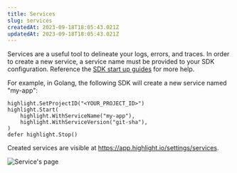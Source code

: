 ```yaml
---
title: Services
slug: services
createdAt: 2023-09-18T18:05:43.021Z
updatedAt: 2023-09-18T18:05:43.021Z
---
```


Services are a useful tool to delineate your logs, errors, and traces. In order to create a new service, a service name must be provided to your SDK configuration.
Reference the [SDK start up guides](../../../getting-started/1_overview.md) for more help.

For example, in Golang, the following SDK will create a new service named "my-app":
```
highlight.SetProjectID("<YOUR_PROJECT_ID>")
highlight.Start(
    highlight.WithServiceName("my-app"),
    highlight.WithServiceVersion("git-sha"),
)
defer highlight.Stop()
```

Created services are visible at https://app.highlight.io/settings/services.

![Service's page](/images/features/services.png)